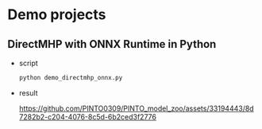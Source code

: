 # Demo projects

## DirectMHP with ONNX Runtime in Python

- script
  ```bash
  python demo_directmhp_onnx.py
  ```

- result

  https://github.com/PINTO0309/PINTO_model_zoo/assets/33194443/8d7282b2-c204-4076-8c5d-6b2ced3f2776

